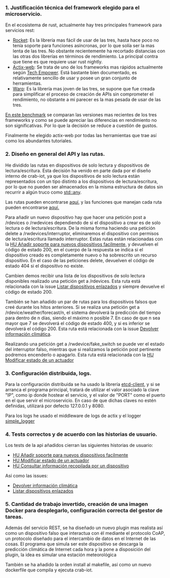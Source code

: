  

### 1. Justificación técnica del framework elegido para el microservicio.

En el ecosistema de rust, actualmente hay tres principales framework para servicios rest:

* [Rocket](https://crates.io/crates/rocket): Es la librería mas fácil de usar de las tres, hasta hace poco no tenía soporte para funciones asíncronas, por lo que solía ser la mas lenta de las tres. No obstante recientemente ha recortado distancias con las otras dos librerías en términos de rendimiento. La principal contra que tiene es que requiere usar rust nightly.
* [Actix-web](https://crates.io/crates/actix-web): Se trata de uno de los frameworks mas rápidos actualmente según [Tech Empower](https://www.techempower.com/benchmarks/). Está bastante bien documentado, es relativamente sencillo de usar y posee un gran conjunto de herramientas.
* [Warp](https://crates.io/crates/warp): Es la librería mas joven de las tres, se supone que fue creada para simplificar el proceso de creación de APIs sin comprometer el rendimiento, no obstante a mi parecer es la mas pesada de usar de las tres.

[En este benchmark](https://aspenuwu.me/blog/rust-web-frameworks-2021-benchmarked/) se comparan las versiones mas recientes de los tres frameworks y como se puede apreciar las diferencias en rendimiento no son significativas. Por lo que la decisión se reduce a cuestión de gustos. 

Finalmente he elegido actix-web por todas las herramientas que trae así como los abundantes tutoriales.

### 2. Diseño en general del API y las rutas.

He dividido las rutas en dispositivos de solo lectura y dispositivos de lectura/escritura. Esta decisión ha venido en parte dada por el diseño interno de crab-iot, ya que los dispositivos de solo lectura están representados con un tipo distinto a los dispositivos de lectura/escritura, por lo que no pueden ser almacenados en la misma estructura de datos sin recurrir a algún truco como [std::any](https://doc.rust-lang.org/std/any/).

Las rutas pueden encontrarse [aquí](https://github.com/arturocs/crab-iot/blob/master/src/test_routes.rs), y las funciones que manejan cada ruta pueden encontrarse [aquí.](https://github.com/arturocs/crab-iot/blob/master/src/handler.rs)

Para añadir un nuevo dispositivo hay que hacer una petición post a /rdevices o /rwdevices dependiendo de si el dispositivo a crear es de solo lectura o de lectura/escritura. De la misma forma haciendo una petición delete a /rwdevices/interruptor, eliminaremos el dispositivo con permisos de lectura/escritura llamado interruptor. Estas rutas están relacionadas con la [HU Añadir soporte para nuevos dispositivos facilmente,](https://github.com/arturocs/crab-iot/issues/6) y devuelven el código de estado 200, en el cuerpo de la respuesta se indica si el dispositivo creado es completamente nuevo o ha sobrescrito un recurso dispositivo. En el caso de las peticiones delete, devuelven el código de estado 404 si el dispositivo no existe.

Cambien demos recibir una lista de los dispositivos de solo lectura disponibles realizado una petición get a /rdevices.  Esta ruta está relacionada con la issue [Listar dispositivos enlazados](https://github.com/arturocs/crab-iot/issues/14) y siempre devuelve el código de estado 200.

También se han añadido un par de rutas para los dispositivos falsos que creé durante los hitos anteriores. Si se realiza una petición get a /rdevice/weather/forecast/n, el sistema devolverá la predicción del tiempo para dentro de n días, siendo el máximo n posible 7. En caso de que n sea mayor que 7 se devolverá el código de estado 400, y si es inferior se devolverá el código 200.   Esta ruta está relacionada con la issue [Devolver información climática](https://github.com/arturocs/crab-iot/issues/42). 

Realizando una petición get a /rwdevice/fake_switch se puede ver el estado del interruptor falso, mientras que si realizamos la petición post pertinente podremos encenderlo o apagarlo. Esta ruta está relacionada con la [HU Modificar estado de un actuador](https://github.com/arturocs/crab-iot/issues/2)

### 3. Configuración distribuida, logs.

Para la configuración distribuida se ha usado la librería [etcd-client](https://crates.io/crates/etcd-client), y si se arranca el programa principal, tratará de utilizar el valor asociado la clave "IP", como ip donde hostear el servicio, y el valor de "PORT" como el puerto en el que servir el microservicio. En caso de que dichas claves no estén definidas, utilizará por defecto 127.0.0.1 y 8080.

Para los logs he usado el middleware de logs de actix y el logger [simple_logger](https://crates.io/crates/simple_logger)

### 4. Tests correctos y de acuerdo con las historias de usuario.

Los tests de la api añadidos cierran las siguientes historias de usuario:

* [HU Añadir soporte para nuevos dispositivos facilmente](https://github.com/arturocs/crab-iot/issues/6)
* [HU Modificar estado de un actuador](https://github.com/arturocs/crab-iot/issues/2)
* [HU Consultar información recopilada por un dispositivo](https://github.com/arturocs/crab-iot/issues/1)       

Así como las issues:

* [Devolver información climática](https://github.com/arturocs/crab-iot/issues/42)
* [Listar dispositivos enlazados](https://github.com/arturocs/crab-iot/issues/14)

### 5. Cantidad de  trabajo invertido,  creación de una imagen Docker para desplegarlo, configuración  correcta del gestor de tareas.

Además del servicio REST, se ha diseñado un nuevo plugin mas realista así como un dispositivo falso que interactua con él mediante el protocolo CoAP, un protocolo diseñado para el intercambio de datos en el Internet de las cosas. El programa que simula ser este dispositivo se descarga la predicción climática de Internet cada hora y la pone a disposición del plugin, la idea es simular una estación meteorológica 

También se ha añadido la orden install al makefile, así como un nuevo dockerfile que compila y ejecuta crab-iot.

